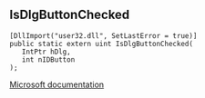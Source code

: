 ## IsDlgButtonChecked

```
[DllImport("user32.dll", SetLastError = true)]
public static extern uint IsDlgButtonChecked(
   IntPtr hDlg,
   int nIDButton
);
```

[Microsoft documentation](https://docs.microsoft.com/en-us/windows/win32/api/winuser/nf-winuser-isdlgbuttonchecked)

